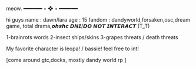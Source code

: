 meow. 
━━━━━━ ◦ ❖ ◦ ━━━━━━


hi guys
name : dawn/lara
age : 15
fandom : dandyworld,forsaken,osc,dream game, total drama,𝙤𝙝𝙨𝙝𝙘
 𝘿𝙉𝙄/𝘿𝙊 𝙉𝙊𝙏 𝙄𝙉𝙏𝙀𝙍𝘼𝘾𝙏 (T_T)

 1-brainrots words
 2-insect ships/skins
 3-grapes threats / death threats

 My favorite character is leopa! / bassie! 
 feel free to int! 

 [come around gtc,docks, mostly dandy world rp ]
